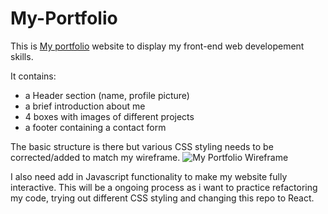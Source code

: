 # My-Portfolio

This is [My portfolio](https://asjoss.github.io/My-Portfolio/) website to display my front-end web developement skills. 

It contains:
- a Header section (name, profile picture)
- a brief introduction about me
- 4 boxes with images of different projects
- a footer containing a contact form

The basic structure is there but various CSS styling needs to be corrected/added to match my wireframe. ![My Portfolio Wireframe](https://user-images.githubusercontent.com/92714530/158209066-9a1078fa-5a0a-461a-8c44-7caef9c6d72c.jpg)

I also need add in Javascript functionality to make my website fully interactive. This will be a ongoing process as i want to practice refactoring my code, trying out different CSS styling and changing this repo to React.

